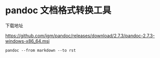 pandoc 文档格式转换工具
==============


下载地址

https://github.com/jgm/pandoc/releases/download/2.7.3/pandoc-2.7.3-windows-x86_64.msi

```
pandoc --from markdown --to rst
```